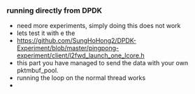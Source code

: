 ### running directly from DPDK
- need more experiments, simply doing this does not work
- lets test it with e the
- https://github.com/SungHoHong2/DPDK-Experiment/blob/master/pingpong-experiment/client/l2fwd_launch_one_lcore.h
- this part you have managed to send the data with your own pktmbuf_pool.
- running the loop on the normal thread works
- 
